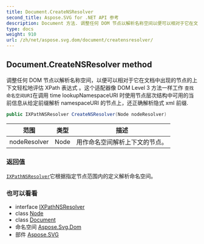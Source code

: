 ```yaml
---
title: Document.CreateNSResolver
second_title: Aspose.SVG for .NET API 参考
description: Document 方法. 调整任何 DOM 节点以解析名称空间以便可以相对于它在文档中出现的节点的上下文轻松地评估 XPath 表达式 这个适配器像 DOM Level 3 方法一样工作 查找命名空间URI在调用 time lookupNamespaceURI 时使用节点层次结构中可用的当前信息从给定前缀解析 namespaceURI 的节点上还正确解析隐式 xml 前缀.
type: docs
weight: 910
url: /zh/net/aspose.svg.dom/document/creatensresolver/
---
```

## Document.CreateNSResolver method

调整任何 DOM 节点以解析名称空间，以便可以相对于它在文档中出现的节点的上下文轻松地评估 XPath 表达式 。这个适配器像 DOM Level 3 方法一样工作 `查找命名空间URI`在调用 time lookupNamespaceURI 时使用节点层次结构中可用的当前信息从给定前缀解析 namespaceURI 的节点上，还正确解析隐式 xml 前缀.

```csharp
public IXPathNSResolver CreateNSResolver(Node nodeResolver)
```

| 范围 | 类型 | 描述 |
| --- | --- | --- |
| nodeResolver | Node | 用作命名空间解析上下文的节点。 |

### 返回值

[`IXPathNSResolver`](../../../aspose.svg.dom.xpath/ixpathnsresolver/)它根据指定节点范围内的定义解析命名空间。

### 也可以看看

* interface [IXPathNSResolver](../../../aspose.svg.dom.xpath/ixpathnsresolver/)
* class [Node](../../node/)
* class [Document](../)
* 命名空间 [Aspose.Svg.Dom](../../document/)
* 部件 [Aspose.SVG](../../../)


